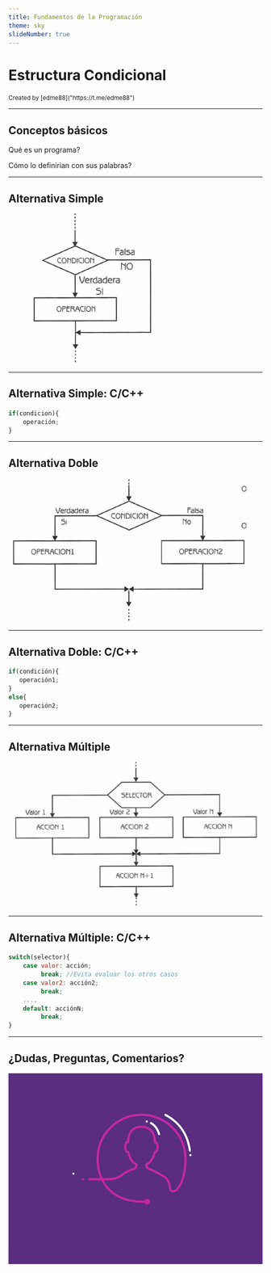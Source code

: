 ```yaml
---
title: Fundamentos de la Programación
theme: sky
slideNumber: true
---
```


# Estructura Condicional
<small>
Created by <i class="fab fa-telegram"></i>
[edme88]("https://t.me/edme88")
</small>

---
## Conceptos básicos
Qué es un programa?

Cómo lo definirian con sus palabras?

---
## Alternativa Simple
![Alternativa Simple](images/U2_control_flujo/alternativa_simple.png)

---
## Alternativa Simple: C/C++
````javascript
if(condicion){
    operación;
}
````

---
## Alternativa Doble
![Alternativa Doble](images/U2_control_flujo/alternativa_doble.png)

---
## Alternativa Doble: C/C++
````javascript
if(condición){
   operación1;
}
else{
   operación2;
}
````

---
## Alternativa Múltiple
![Alternativa Multiple](images/U2_control_flujo/alternativa_multiple.png)

---
## Alternativa Múltiple: C/C++
````javascript
switch(selector){
    case valor: acción;
         break; //Evita evaluar los otros casos
    case valor2: acción2;
         break;
    ....
    default: acciónN;
         break;
}
````

---
## ¿Dudas, Preguntas, Comentarios?
![DUDAS](images/pregunta.gif)
